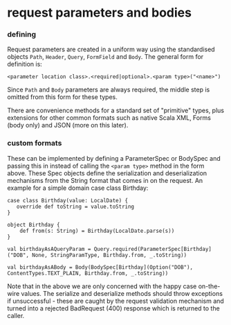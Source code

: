 # request parameters and bodies

### defining
Request parameters are created in a uniform way using the standardised objects ```Path```, ```Header```, ```Query```, ```FormField``` and ```Body```. 
The general form for definition is: 
```
<parameter location class>.<required|optional>.<param type>("<name>")
```

Since ```Path``` and ```Body``` parameters are always required, the middle step is omitted from this form for these types.

There are convenience methods for a standard set of "primitive" types, plus extensions for other common formats such as native Scala XML, Forms (body only) and JSON (more on this later).

### custom formats
These can be implemented by defining a ParameterSpec or BodySpec and passing this in instead of calling the ```<param type>``` method in the form above. These Spec objects define the serialization and deserialization mechanisms from the String format that comes in on the request. An example for a simple domain case class Birthday:
```
case class Birthday(value: LocalDate) {
   override def toString = value.toString
}

object Birthday {
    def from(s: String) = Birthday(LocalDate.parse(s))
}

val birthdayAsAQueryParam = Query.required(ParameterSpec[Birthday]("DOB", None, StringParamType, Birthday.from, _.toString))

val birthdayAsABody = Body(BodySpec[Birthday](Option("DOB"), ContentTypes.TEXT_PLAIN, Birthday.from, _.toString))
```
Note that in the above we are only concerned with the happy case on-the-wire values. The serialize and deserialize methods should throw exceptions if unsuccessful - these are caught by the request validation mechanism and turned into a rejected BadRequest (400) response which is returned to the caller.
